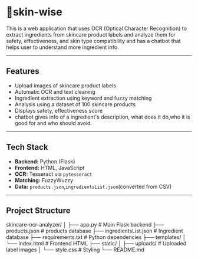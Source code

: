 # 🫧skin-wise

This is a web application that uses OCR (Optical Character Recognition) to extract ingredients from skincare product labels and analyze them for safety, effectiveness, and skin type compatibility and has a chatbot that helps user to understand more ingredient info.

---

##  Features

-  Upload images of skincare product labels
-  Automatic OCR and text cleaning
-  Ingredient extraction using keyword and fuzzy matching
-  Analysis using a dataset of 100 skincare products
-  Displays safety, effectiveness score
-  chatbot gives info of a ingredient's description, what does it do,who it is good for and who should avoid.

---

##  Tech Stack

- **Backend:** Python (Flask)
- **Frontend:** HTML, JavaScript
- **OCR:** Tesseract via `pytesseract`
- **Matching:** FuzzyWuzzy
- **Data:** `products.json`,`ingredientsList.json`(converted from CSV)

---

##  Project Structure

skincare-ocr-analyzer/
│
├── app.py # Main Flask backend
├── products.json # products database
├── ingredientsList.json # Ingredient database
├── requirements.txt # Python dependencies
├── templates/
│ └── index.html # Frontend HTML
├── static/
│ ├── uploads/ # Uploaded label images
│ └── style.css # Styling
└── README.md 



